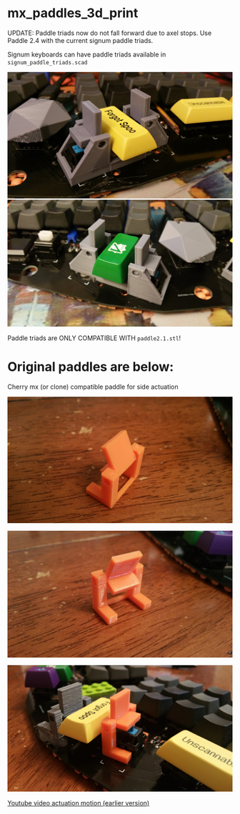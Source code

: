 # mx_paddles_3d_print

UPDATE: Paddle triads now do not fall forward due to axel stops. Use Paddle 2.4 with the current signum paddle triads.

Signum keyboards can have paddle triads available in ```signum_paddle_triads.scad```

![left paddle base triad on Signum 3.0](20201118_185132.jpg)
![right paddle base triad on Signum 3.0](20201118_185117.jpg)

Paddle triads are ONLY COMPATIBLE WITH ```paddle2.1.stl```!


# Original paddles are below:

Cherry mx (or clone) compatible paddle for side actuation

![Image of flappy paddle](20190112_172010.jpg)

![Image of flappy paddle](20190112_172026.jpg)

![Image of flappy paddle](20190112_172119.jpg)

[Youtube video actuation motion (earlier version)](https://www.youtube.com/watch?v=5LNU0hlYoxQ)
